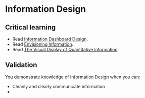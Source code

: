 Information Design
==================

Critical learning
-----------------

* Read [Information Dashboard Design](http://amzn.to/6njM).
* Read [Envisioning Information](http://amzn.to/YVYei).
* Read [The Visual Display of Quantitative Information](http://amzn.to/SKnya8).

Validation
-----------------
You demonstrate knowledge of Information Design when you can:

* Cleanly and clearly communicate information
* 